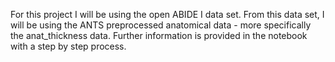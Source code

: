 For this project I will be using the open ABIDE I data set. From this data set, I will be using the ANTS preprocessed anatomical data - more specifically the anat_thickness data. 
Further information is provided in the notebook with a step by step process. 
